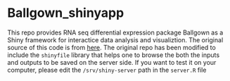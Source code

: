 # Ballgown_shinyapp
This repo provides RNA seq differential expression package Ballgown  as a Shiny framework for interactice data analysis and visualiztion. The original source of this code is from [here](https://github.com/Kapeel/Ballgown_shinyapp). The original repo has been modified to include the `shinyfile` library that helps one to browse the both the inputs and outputs to be saved on the server side. If you want to test it on your computer, please edit the `/srv/shiny-server` path in the `server.R` file
